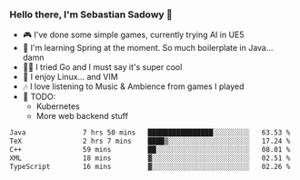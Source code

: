 ### Hello there, I'm Sebastian Sadowy 👋

 - 🎮 I've done some simple games, currently trying AI in UE5
 - 🍃 I'm learning Spring at the moment. So much boilerplate in Java... damn 
 - 🏃‍♀️ I tried Go and I must say it's super cool
 - 🐧 I enjoy Linux... and VIM
 - 🎶 I love listening to Music & Ambience from games I played
 - 🌱 TODO:
   * Kubernetes
   * More web backend stuff
<!--START_SECTION:waka-->

```txt
Java              7 hrs 50 mins   ████████████████░░░░░░░░░   63.53 %
TeX               2 hrs 7 mins    ████▒░░░░░░░░░░░░░░░░░░░░   17.24 %
C++               59 mins         ██░░░░░░░░░░░░░░░░░░░░░░░   08.01 %
XML               18 mins         ▓░░░░░░░░░░░░░░░░░░░░░░░░   02.51 %
TypeScript        16 mins         ▓░░░░░░░░░░░░░░░░░░░░░░░░   02.26 %
```

<!--END_SECTION:waka-->
